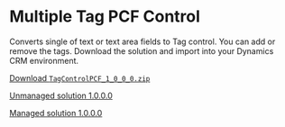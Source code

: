 # Multiple Tag PCF Control 
Converts single of text or text area fields to Tag control. You can add or remove the tags.
Download the solution and import into your Dynamics CRM environment.


[Download `TagControlPCF_1_0_0_0.zip`](/Solution/TagControlPCF_1_0_0_0.zip)


[Unmanaged solution 1.0.0.0](/Solution/TagControlPCF_1_0_0_0.zip)

[Managed solution 1.0.0.0](/Solution/TagControlPCF_1_0_0_0_managed.zip)
